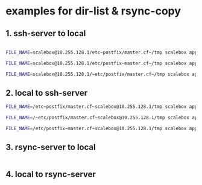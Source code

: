 # examples for dir-list & rsync-copy

## 1. ssh-server to local

```sh

FILE_NAME=scalebox@10.255.128.1/etc~postfix/master.cf~/tmp scalebox app create

FILE_NAME=scalebox@10.255.128.1/etc/postfix~master.cf~/tmp scalebox app create

FILE_NAME=scalebox@10.255.128.1/~etc/postfix/master.cf~/tmp scalebox app create

```

## 2. local to ssh-server
```sh
FILE_NAME=/etc~postfix/master.cf~scalebox@10.255.128.1/tmp scalebox app create

FILE_NAME=/~etc/postfix/master.cf~scalebox@10.255.128.1/tmp scalebox app create

FILE_NAME=/etc/postfix~master.cf~scalebox@10.255.128.1/tmp scalebox app create

```

## 3. rsync-server to local
```sh

```
## 4. local to rsync-server
```sh

```
